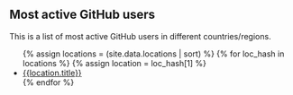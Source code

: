 ## Most active GitHub users

This is a list of most active GitHub users in different countries/regions.
<ul class="country-list">
{% assign locations = (site.data.locations | sort) %}
{% for loc_hash in locations %}
  {% assign location = loc_hash[1] %}
  <li><a href="{{location.page | remove: '.html'}}">{{location.title}}</a></li>
{% endfor %}
</ul>
